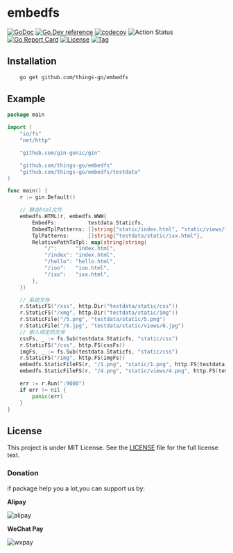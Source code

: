 # embedfs

[![GoDoc](https://godoc.org/github.com/things-go/embedfs?status.svg)](https://godoc.org/github.com/things-go/embedfs)
[![Go.Dev reference](https://img.shields.io/badge/go.dev-reference-blue?logo=go&logoColor=white)](https://pkg.go.dev/github.com/things-go/embedfs?tab=doc)
[![codecov](https://codecov.io/gh/things-go/embedfs/branch/main/graph/badge.svg)](https://codecov.io/gh/things-go/embedfs)
![Action Status](https://github.com/things-go/embedfs/workflows/Go/badge.svg)
[![Go Report Card](https://goreportcard.com/badge/github.com/things-go/embedfs)](https://goreportcard.com/report/github.com/things-go/embedfs)
[![License](https://img.shields.io/github/license/things-go/embedfs)](https://github.com/things-go/embedfs/raw/main/LICENSE)
[![Tag](https://img.shields.io/github/v/tag/things-go/embedfs)](https://github.com/things-go/embedfs/tags)


## Installation

```bash
    go get github.com/things-go/embedfs
```

## Example

[embedmd]:# (_example/main.go go)
```go
package main

import (
	"io/fs"
	"net/http"

	"github.com/gin-gonic/gin"

	"github.com/things-go/embedfs"
	"github.com/things-go/embedfs/testdata"
)

func main() {
	r := gin.Default()

	// 静态html文件
	embedfs.HTML(r, embedfs.WWW{
		EmbedFs:          testdata.Staticfs,
		EmbedTplPatterns: []string{"static/index.html", "static/views/*"},
		TplPatterns:      []string{"testdata/static/ixx.html"},
		RelativePathToTpl: map[string]string{
			"/":      "index.html",
			"/index": "index.html",
			"/hello": "hello.html",
			"/ioo":   "ioo.html",
			"/ixx":   "ixx.html",
		},
	})

	// 系统文件
	r.StaticFS("/xss", http.Dir("testdata/static/css"))
	r.StaticFS("/xmg", http.Dir("testdata/static/img"))
	r.StaticFile("/5.png", "testdata/static/5.png")
	r.StaticFile("/6.jpg", "testdata/static/views/6.jpg")
	// 嵌入绑定的文件
	cssFs, _ := fs.Sub(testdata.Staticfs, "static/css")
	r.StaticFS("/css", http.FS(cssFs))
	imgFs, _ := fs.Sub(testdata.Staticfs, "static/css")
	r.StaticFS("/img", http.FS(imgFs))
	embedfs.StaticFileFS(r, "/1.png", "static/1.png", http.FS(testdata.Staticfs))
	embedfs.StaticFileFS(r, "/4.png", "static/views/4.png", http.FS(testdata.Staticfs))

	err := r.Run(":9000")
	if err != nil {
		panic(err)
	}
}
```

## License

This project is under MIT License. See the [LICENSE](LICENSE) file for the full license text.

### Donation

if package help you a lot,you can support us by:

**Alipay**

![alipay](https://github.com/thinkgos/thinkgos/blob/master/asserts/alipay.jpg)

**WeChat Pay**

![wxpay](https://github.com/thinkgos/thinkgos/blob/master/asserts/wxpay.jpg)